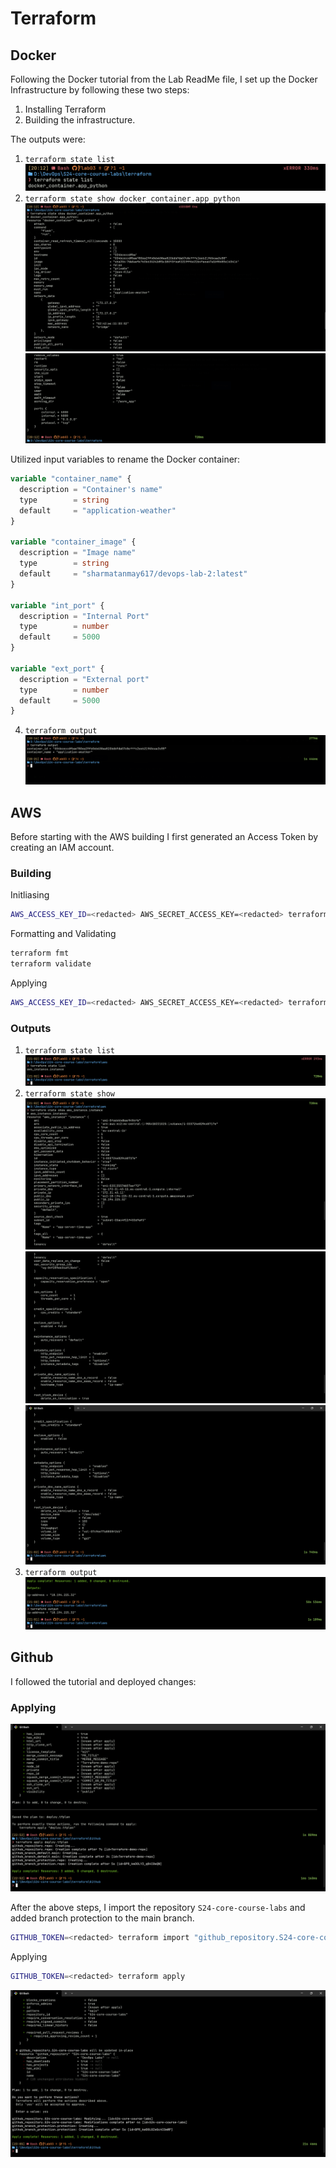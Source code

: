 # Terraform

## Docker
Following the Docker tutorial from the Lab ReadMe file, I set up the Docker Infrastructure by following these two steps:  
1. Installing Terraform
2. Building the infrastructure.

The outputs were:  
1. ```terraform state list```
![State List of Docker](https://raw.githubusercontent.com/tanmaysharma2001/S24-core-course-labs/lab04/images/lab%204/Terraform%20State%20Show.png)
2. ```terraform state show docker_container.app_python```
![Docker Container State](https://raw.githubusercontent.com/tanmaysharma2001/S24-core-course-labs/lab04/images/lab%204/Terraform%20State%20List.png)
![Docker Container State 2](https://raw.githubusercontent.com/tanmaysharma2001/S24-core-course-labs/lab04/images/lab%204/Terraform%20State%20List%202.png)
  

Utilized input variables to rename the Docker container:  
```terraform
variable "container_name" {
  description = "Container's name"
  type        = string
  default     = "application-weather"
}

variable "container_image" {
  description = "Image name"
  type        = string
  default     = "sharmatanmay617/devops-lab-2:latest"
}

variable "int_port" {
  description = "Internal Port"
  type        = number
  default     = 5000
}

variable "ext_port" {
  description = "External port"
  type        = number
  default     = 5000
}
```

4. ```terraform output```
![Terraform Ouptut](https://raw.githubusercontent.com/tanmaysharma2001/S24-core-course-labs/lab04/images/lab%204/Terraform%20Output.png)

## AWS

Before starting with the AWS building I first generated an Access Token by creating an IAM account.  

### Building

Initliasing

```bash
AWS_ACCESS_KEY_ID=<redacted> AWS_SECRET_ACCESS_KEY=<redacted> terraform init
```

Formatting and Validating

```bash
terraform fmt
terraform validate
```

Applying

```bash
AWS_ACCESS_KEY_ID=<redacted> AWS_SECRET_ACCESS_KEY=<redacted> terraform apply
```

### Outputs
1. ```terraform state list```
![State List](https://raw.githubusercontent.com/tanmaysharma2001/S24-core-course-labs/lab04/images/lab%204/aws/Terraform%20state%20list.png)
2. ```terraform state show```
![State Show](https://raw.githubusercontent.com/tanmaysharma2001/S24-core-course-labs/lab04/images/lab%204/aws/Terraform%20State%20Show%201.png)
![State Show 2](https://raw.githubusercontent.com/tanmaysharma2001/S24-core-course-labs/lab04/images/lab%204/aws/Terraform%20State%20Show%202.png)
![State Show 3](https://raw.githubusercontent.com/tanmaysharma2001/S24-core-course-labs/lab04/images/lab%204/aws/Terraform%20State%20Show%203.png)
4. ```terraform output```
![Terraform Output](https://raw.githubusercontent.com/tanmaysharma2001/S24-core-course-labs/lab04/images/lab%204/aws/Terraform%20Output.png)

## Github

I followed the tutorial and deployed changes:
### Applying
![Applying Deploy Plan](https://raw.githubusercontent.com/tanmaysharma2001/S24-core-course-labs/lab04/images/lab%204/github/Terraform%20Apply%20Deploy%20Plan.png)

After the above steps, I import the repository ```S24-core-course-labs``` and added branch protection to the main branch.

```bash
GITHUB_TOKEN=<redacted> terraform import "github_repository.S24-core-course-labs" "S24-core-course-labs"
```

Applying

```bash
GITHUB_TOKEN=<redacted> terraform apply
```

![Apply](https://raw.githubusercontent.com/tanmaysharma2001/S24-core-course-labs/lab04/images/lab%204/github/Terraform%20Apply.png)
